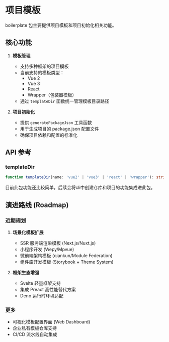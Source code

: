 # 项目模板

boilerplate 包主要提供项目模板和项目初始化相关功能。

## 核心功能

1. **模板管理**
   - 支持多种框架的项目模板
   - 当前支持的模板类型：
     - Vue 2
     - Vue 3
     - React
     - Wrapper（包装器模板）
   - 通过 `templateDir` 函数统一管理模板目录路径

2. **项目初始化**
   - 提供 `generatePackageJson` 工具函数
   - 用于生成项目的 package.json 配置文件
   - 确保项目依赖和配置的标准化

## API 参考

### templateDir

```typescript
function templateDir(name: 'vue2' | 'vue3' | 'react' | 'wrapper'): string
```

目前此包功能还比较简单，后续会将cli中创建仓库和项目的功能集成进此包。

## 演进路线 (Roadmap)

### 近期规划
1. **场景化模板扩展**
   - SSR 服务端渲染模板 (Next.js/Nuxt.js)
   - 小程序开发 (Wepy/Mpvue)
   - 微前端架构模板 (qiankun/Module Federation)
   - 组件库开发模板 (Storybook + Theme System)

2. **框架生态增强**
   - Svelte 轻量框架支持
   - 集成 Preact 高性能替代方案
   - Deno 运行时环境适配

### 更多
- 可视化模板配置界面 (Web Dashboard)
- 企业私有模板仓库支持
- CI/CD 流水线自动集成




